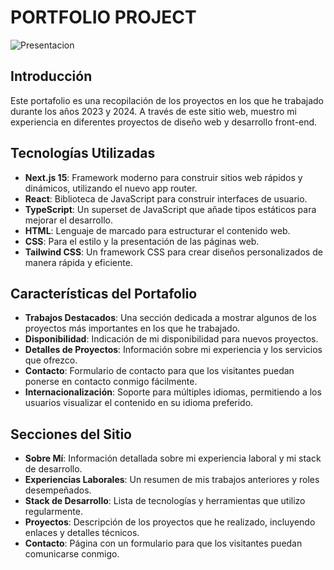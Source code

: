 # PORTFOLIO PROJECT

![Presentacion](https://github.com/user-attachments/assets/be239bae-4724-4911-9f3a-2cc3c5cbd64a)


## Introducción

Este portafolio es una recopilación de los proyectos en los que he trabajado durante los años 2023 y 2024. A través de este sitio web, muestro mi experiencia en diferentes proyectos de diseño web y desarrollo front-end.

## Tecnologías Utilizadas

- **Next.js 15**: Framework moderno para construir sitios web rápidos y dinámicos, utilizando el nuevo app router.
- **React**: Biblioteca de JavaScript para construir interfaces de usuario.
- **TypeScript**: Un superset de JavaScript que añade tipos estáticos para mejorar el desarrollo.
- **HTML**: Lenguaje de marcado para estructurar el contenido web.
- **CSS**: Para el estilo y la presentación de las páginas web.
- **Tailwind CSS**: Un framework CSS para crear diseños personalizados de manera rápida y eficiente.

## Características del Portafolio

- **Trabajos Destacados**: Una sección dedicada a mostrar algunos de los proyectos más importantes en los que he trabajado.
- **Disponibilidad**: Indicación de mi disponibilidad para nuevos proyectos.
- **Detalles de Proyectos**: Información sobre mi experiencia y los servicios que ofrezco.
- **Contacto**: Formulario de contacto para que los visitantes puedan ponerse en contacto conmigo fácilmente.
- **Internacionalización**: Soporte para múltiples idiomas, permitiendo a los usuarios visualizar el contenido en su idioma preferido.

## Secciones del Sitio

- **Sobre Mí**: Información detallada sobre mi experiencia laboral y mi stack de desarrollo.
- **Experiencias Laborales**: Un resumen de mis trabajos anteriores y roles desempeñados.
- **Stack de Desarrollo**: Lista de tecnologías y herramientas que utilizo regularmente.
- **Proyectos**: Descripción de los proyectos que he realizado, incluyendo enlaces y detalles técnicos.
- **Contacto**: Página con un formulario para que los visitantes puedan comunicarse conmigo.

